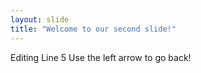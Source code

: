 ```yaml
---
layout: slide
title: "Welcome to our second slide!"
---
```

Editing Line 5
Use the left arrow to go back!

